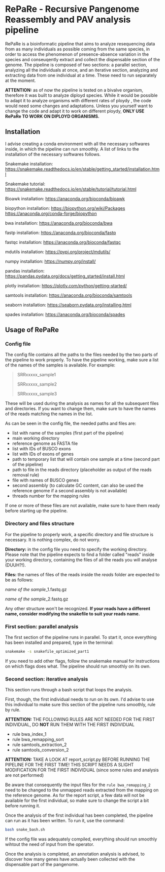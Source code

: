 # RePaRe - Recursive Pangenome Reassembly and PAV analysis pipeline
<!--
da aggiungere istruzioni per:
- installazione conda environment
- modifica config file
- costruzione paths ed eventualmente directories
- utilizzo snakefile 1
- utilizzo snakefile 2
- utilizzo e modifica snake_bash
-->

RePaRe is a bioinformatic pipeline that aims to analyze resequencing data from as many individuals as possible coming from the same species, in order to access the phenomenon of presence-absence variation in the species and conseuqently extract and collect the dispensable section of the genome.
The pipeline is composed of two sections: a parallel section, analyzing all the individuals at once, and an iterative section, analyzing and extracting data from one individual at a time.
These need to run separately at the moment.

**ATTENTION:** as of now the pipeline is tested on a bivalve organism, therefore it was built to analyze diployd species. While it would be possible to adapt it to analyze organisms with different rates of ploydy <!--esiste come parola? controllare-->, the code would need some changes and adaptations. Unless you yourself want to change the code and adapt it to work on different ploydy, **ONLY USE RePaRe TO WORK ON DIPLOYD ORGANISMS.**


## Installation

<!--
controllare che siano tutti i software necessari!
-->
I advise creating a conda environment with all the necessary softwares inside, in which the pipeline can run smoothly.
A list of links to the installation of the necessary softwares follows.

Snakemake installation:
https://snakemake.readthedocs.io/en/stable/getting_started/installation.html

Snakemake tutorial:
https://snakemake.readthedocs.io/en/stable/tutorial/tutorial.html

Bioawk installation:
https://anaconda.org/bioconda/bioawk

biopython installation:
https://biopython.org/wiki/Packages
https://anaconda.org/conda-forge/biopython

bwa installation:
https://anaconda.org/bioconda/bwa

fastp installation:
https://anaconda.org/bioconda/fastp

fastqc installation:
https://anaconda.org/bioconda/fastqc

mdutils installation:
https://pypi.org/project/mdutils/

numpy installation:
https://numpy.org/install/

pandas installation:
https://pandas.pydata.org/docs/getting_started/install.html

plotly installation:
https://plotly.com/python/getting-started/

samtools installation:
https://anaconda.org/bioconda/samtools

seaborn installation:
https://seaborn.pydata.org/installing.html

spades installation:
https://anaconda.org/bioconda/spades


## Usage of RePaRe

### Config file

The config file contains all the paths to the files needed by the two parts of the pipeline to work properly.
To have the pipeline working, make sure a list of the names of the samples is available. For example:

> SRRxxxxx_sample1
> 
> SRRxxxxx_sample2
> 
> SRRxxxxx_sample3

These will be used during the analysis as names for all the subsequent files and directories. If you want to change them, make sure to have the names of the reads matching the names in the list.

As can be seen in the config file, the needed paths and files are:

- list with name of the samples (first part of the pipeline)
- main working directory
- reference genome as FASTA file
- list with IDs of BUSCO exons
- list with IDs of exons of genes
- path to temporary list that will contain one sample at a time (second part of the pipeline)
- path to file in the reads directory (placeholder as output of the reads removal rule)
- file with names of BUSCO genes
- second assembly (to calculate GC content, can also be used the reference genome if a second assembly is not available)
- threads number for the mapping rules

If one or more of these files are not available, make sure to have them ready before starting up the pipeline.

### Directory and files structure

For the pipeline to properly work, a specific directory and file structure is necessary.
It is nothing complex, do not worry.

**Directory:** in the config file you need to specify the working directory.
Please note that the pipeline expects to find a folder called "reads" inside your working directory, containing the files of all the reads you will analyse (DUUH?!).

**Files:** the names of files of the reads inside the *reads* folder are expected to be as follows: 

*name of the sample*_1.fastq.gz

*name of the sample*_2.fastq.gz

Any other structure won't be recognized. 
**If your reads have a different name, consider modifying the snakefile to suit your reads name.**

### First section: parallel analysis

The first section of the pipeline runs in parallel. To start it, once everything has been installed and prepared, type in the terminal:
```bash
snakemake -s snakefile_optimized_part1
```

If you need to add other flags, follow the snakemake manual for instructions on which flags does what.
The pipeline should run smoothly on its own.

### Second section: iterative analysis

This section runs through a bash script that loops the analysis.

First, though, the first individual needs to run on its own. I'd advise to use this individual to make sure this section of the pipeline runs smoothly, rule by rule. 

**ATTENTION:** THE FOLLOWING RULES ARE NOT NEEDED FOR THE FIRST INDIVIDUAL, DO **NOT** RUN THEM WITH THE FIRST INDIVIDUAL

- rule bwa_index_1
- rule bwa_remapping_sort
- rule samtools_extraction_2
- rule samtools_conversion_2

**ATTENTION:** TAKE A LOOK AT report_script.py BEFORE RUNNING THE PIPELINE FOR THE FIRST TIME! THIS SCRIPT NEEDS A SLIGHT MODIFICATION FOR THE FIRST INDIVIDUAL (since some rules and analysis are not performed)

Be aware that consequently the input files for the `rule bwa_remapping_2` need to be changed to the unmapped reads extracted from the mapping on the reference genome.
As for the report script, a few data will not be available for the first individual, so make sure to change the script a bit before running it.
<!--sarebbe forse più semplice creare una pipeline adattata per il primo individuo? pensarci-->

Once the analysis of the first individual has been completed, the pipeline can run as it has been written.
To run it, use the command:

```bash
bash snake_bash.sh
```

If the config file was adequately compiled, everything should run smoothly wihtout the need of input from the operator.


Once the analysis is completed, an annotation analysis is advised, to discover how many genes have actually been collected with the dispensable part of the pangenome.
